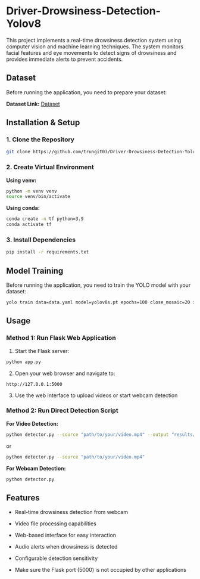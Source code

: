 # Driver-Drowsiness-Detection-Yolov8

This project implements a real-time drowsiness detection system using computer vision and machine learning techniques. The system monitors facial features and eye movements to detect signs of drowsiness and provides immediate alerts to prevent accidents.

## Dataset

Before running the application, you need to prepare your dataset:

**Dataset Link:** [Dataset](https://universe.roboflow.com/karthik-madhvan/drowsiness-detection-xsriz/dataset/1)

## Installation & Setup

### 1. Clone the Repository

```bash
git clone https://github.com/trungit03/Driver-Drowsiness-Detection-Yolov8.git
```

### 2. Create Virtual Environment

**Using venv:**
```bash
python -m venv venv
source venv/bin/activate  
```

**Using conda:**
```bash
conda create -n tf python=3.9
conda activate tf
```

### 3. Install Dependencies

```bash
pip install -r requirements.txt
```

## Model Training

Before running the application, you need to train the YOLO model with your dataset:

```bash
yolo train data=data.yaml model=yolov8s.pt epochs=100 close_mosaic=20 imgsz=640 pretrained=True
```

## Usage

### Method 1: Run Flask Web Application

1. Start the Flask server:
```bash
python app.py
```

2. Open your web browser and navigate to:
```
http://127.0.0.1:5000
```

3. Use the web interface to upload videos or start webcam detection

### Method 2: Run Direct Detection Script

**For Video Detection:**
```bash
python detector.py --source "path/to/your/video.mp4" --output "results/"
```
or
```bash
python detector.py --source "path/to/your/video.mp4" 
```

**For Webcam Detection:**
```bash
python detector.py
```


## Features

- Real-time drowsiness detection from webcam
- Video file processing capabilities
- Web-based interface for easy interaction
- Audio alerts when drowsiness is detected
- Configurable detection sensitivity

- Make sure the Flask port (5000) is not occupied by other applications
